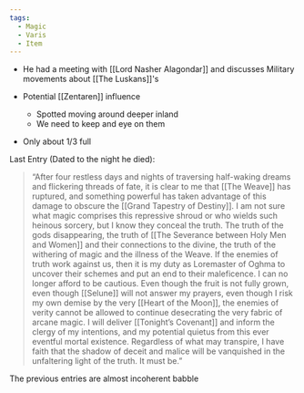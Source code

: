 ```yaml
---
tags:
  - Magic
  - Varis
  - Item
---
```


- He had a meeting with [[Lord Nasher Alagondar]] and discusses Military movements about [[The Luskans]]'s
- Potential [[Zentaren]] influence
	- Spotted moving around deeper inland
	- We need to keep and eye on them

- Only about 1/3 full

Last Entry (Dated to the night he died):
>“After four restless days and nights of traversing half-waking dreams and flickering threads of fate, it is clear to me that [[The Weave]] has ruptured, and something powerful has taken advantage of this damage to obscure the [[Grand Tapestry of Destiny]]. I am not sure what magic comprises this repressive shroud or who wields such heinous sorcery, but I know they conceal the truth. The truth of the gods disappearing, the truth of [[The Severance between Holy Men and Women]] and their connections to the divine, the truth of the withering of magic and the illness of the Weave. If the enemies of truth work against us, then it is my duty as Loremaster of Oghma to uncover their schemes and put an end to their maleficence. I can no longer afford to be cautious. Even though the fruit is not fully grown, even though [[Selune]] will not answer my prayers, even though I risk my own demise by the very [[Heart of the Moon]], the enemies of verity cannot be allowed to continue desecrating the very fabric of arcane magic. I will deliver [[Tonight’s Covenant]] and inform the clergy of my intentions, and my potential quietus from this ever eventful mortal existence. Regardless of what may transpire, I have faith that the shadow of deceit and malice will be vanquished in the unfaltering light of the truth. It must be.”

The previous entries are almost incoherent babble